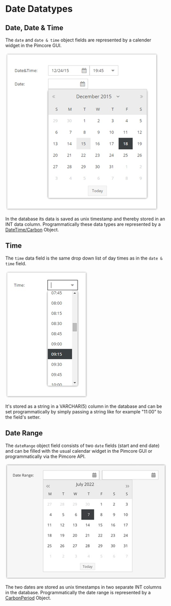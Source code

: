 # Date Datatypes

## Date, Date & Time

The `date` and `date & time` object fields are represented by a calender widget in the Pimcore GUI. 

![Date Field](../../../img/classes-datatypes-date1.jpg)

In the database its data is saved as unix timestamp and thereby stored in an INT data column. Programmatically 
these data types are represented by a [DateTime/Carbon](https://github.com/briannesbitt/Carbon) Object.


## Time

The `time` data field is the same drop down list of day times as in the `date & time` field.

![Time Field](../../../img/classes-datatypes-date2.jpg)

It's stored as a string in a VARCHAR(5) column in the database and can be set programmatically by simply passing a 
string like for example "11:00" to the field's setter.


## Date Range

The `dateRange` object field consists of two `date` fields (start and end date) and can be filled
with the usual calendar widget in the Pimcore GUI or programmatically via the Pimcore API.

![Date Range Field](../../../img/classes-datatypes-date3.jpg)

The two dates are stored as unix timestamps in two separate INT columns in the database. Programmatically
the date range is represented by a [CarbonPeriod](https://carbon.nesbot.com/docs/#api-period) Object.
